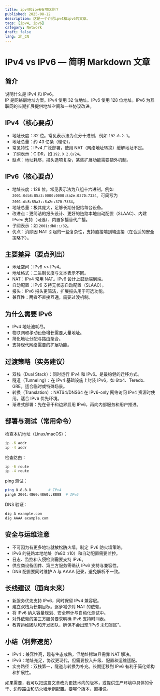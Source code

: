 ```yaml
---
title: ipv4和ipv6有啥区别？
published: 2025-08-12
description: 这是一个介绍ipv4和ipv6的文章。
tags: [ipv4, ipv6]
category: Network
draft: false
lang: zh_CN
---
```

# IPv4 vs IPv6 — 简明 Markdown 文章

## 简介
说明什么是 IPv4 和 IPv6。  
IP 是网络层地址方案。IPv4 使用 32 位地址。IPv6 使用 128 位地址。IPv6 为互联网的长期扩展提供地址空间和一些协议改进。

## IPv4（核心要点）
- 地址长度：32 位。常见表示法为点分十进制，例如 `192.0.2.1`。  
- 地址总量：约 43 亿条（理论）。  
- 常见特性：IPv4 广泛部署，使用 NAT（网络地址转换）缓解地址不足。  
- 子网表示：CIDR，如 `192.0.2.0/24`。  
- 缺点：地址耗尽，报头选项复杂，某些扩展功能需要额外机制。

## IPv6（核心要点）
- 地址长度：128 位。常见表示法为八组十六进制，例如 `2001:0db8:85a3:0000:0000:8a2e:0370:7334`。可简写为 `2001:db8:85a3::8a2e:370:7334`。  
- 地址总量：极其庞大，足够长期分配给每台设备。  
- 改进点：更简洁的报头设计、更好的链路本地自动配置（SLAAC）、内建 IPsec 支持（可选）、内置多播替代广播。  
- 子网表示：如 `2001:db8::/32`。  
- 优点：消除因 NAT 引起的一些复杂性，支持直接端到端连接（在合适的安全策略下）。

## 主要差异（要点列出）
- 地址空间：IPv6 >> IPv4。  
- 地址格式：二进制长度与文本表示不同。  
- NAT：IPv4 常用 NAT。IPv6 设计上鼓励端到端。  
- 自动配置：IPv6 支持无状态自动配置（SLAAC）。  
- 报头：IPv6 报头更简洁，扩展报头用于可选功能。  
- 兼容性：两者不直接互通，需要过渡机制。

## 为什么需要 IPv6
- IPv4 地址池耗尽。  
- 物联网和移动设备增长需要大量地址。  
- 简化地址分配与路由聚合。  
- 支持现代网络需要的扩展功能。

## 过渡策略（实务建议）
- 双栈（Dual Stack）：同时运行 IPv4 和 IPv6。是最稳健的迁移方式。  
- 隧道（Tunneling）：在 IPv4 基础设施上封装 IPv6，如 6to4、Teredo、GRE。适合临时或特殊场景。  
- 转换（Translation）：NAT64/DNS64 在 IPv6-only 网络访问 IPv4 资源时使用。适合 IPv6 优先环境。  
- 渐进式部署：先在骨干和边界启用 IPv6，再向内部服务和用户推进。

## 部署与测试（常用命令）
检查本机地址（Linux/macOS）：
```bash
ip -6 addr
ip -4 addr
```
检查路由：
```bash
ip -6 route
ip -4 route
```
ping 测试：
```bash
ping 8.8.8.8        # IPv4
ping6 2001:4860:4860::8888  # IPv6
```
DNS 验证：
```bash
dig A example.com
dig AAAA example.com
```

## 安全与运维注意
- 不可因为有更多地址就放松防火墙。制定 IPv6 防火墙策略。  
- IPv6 的链路本地地址（fe80::/10）和自动配置需要监控。  
- 日志、监控和入侵检测需要支持 IPv6。  
- 供应商设备固件、第三方服务需确认 IPv6 支持与兼容性。  
- DNS 配置要同时维护 A 与 AAAA 记录，避免解析不一致。

## 长线建议（面向未来）
- 新服务优先支持 IPv6，同时保留 IPv4 兼容层。  
- 建立双栈为长期目标。逐步减少对 NAT 的依赖。  
- 将 IPv6 纳入容量规划、安全审计与自动化测试中。  
- 对外依赖的第三方服务要求明确 IPv6 支持时间表。  
- 教育运维团队和开发团队，确保不会出现“IPv6 未知盲区”。

## 小结（利弊速览）
- IPv4：兼容性高，现有生态成熟，但地址稀缺且需靠 NAT 解决。  
- IPv6：地址充足，协议更现代，但需要投入升级、配置和运维适配。  
- 实务路径：双栈第一，隧道与转换为补充。长期迁移到 IPv6 有利于简化架构和扩展性。

如果需要，我可以把这篇文章改为更技术向的版本，或提供生产环境中具体的骨干、边界路由和防火墙示例配置。要哪个版本，直接说。
